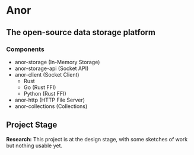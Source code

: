 # Anor

## The open-source data storage platform

### Components

- anor-storage (In-Memory Storage)
- anor-storage-api (Socket API)
- anor-client (Socket Client)
  - Rust
  - Go (Rust FFI)
  - Python (Rust FFI)
- anor-http (HTTP File Server)
- anor-collections (Collections)

## Project Stage

**Research:** This project is at the design stage, with some sketches of work but nothing usable yet.
